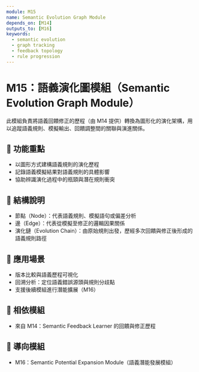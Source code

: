 ```yaml
---
module: M15
name: Semantic Evolution Graph Module
depends_on: [M14]
outputs_to: [M16]
keywords:
  - semantic evolution
  - graph tracking
  - feedback topology
  - rule progression
---
```


# M15：語義演化圖模組（Semantic Evolution Graph Module）

此模組負責將語義回饋修正的歷程（由 M14 提供）轉換為圖形化的演化架構，用以追蹤語義規則、模擬輸出、回饋調整間的關聯與演進關係。

## 📌 功能重點

- 以圖形方式建構語義規則的演化歷程
- 記錄語義模擬結果對語義規則的具體影響
- 協助辨識演化過程中的瓶頸與潛在規則衝突

## 🧠 結構說明

- 節點（Node）：代表語義規則、模擬語句或偏差分析
- 邊（Edge）：代表從模擬至修正的邏輯因果關係
- 演化鏈（Evolution Chain）：由原始規則出發，歷經多次回饋與修正後形成的語義規則路徑

## 🔄 應用場景

- 版本比較與語義歷程可視化
- 回溯分析：定位語義錯誤源頭與規則分歧點
- 支援後續模組進行潛能擴展（M16）

## 🔗 相依模組

- 來自 M14：Semantic Feedback Learner 的回饋與修正歷程

## 📎 導向模組

- M16：Semantic Potential Expansion Module（語義潛能發展模組）

